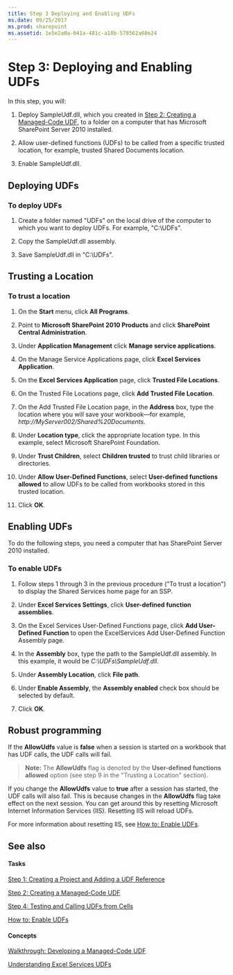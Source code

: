 ```yaml
---
title: Step 3 Deploying and Enabling UDFs
ms.date: 09/25/2017
ms.prod: sharepoint
ms.assetid: 1e5e2a0a-041a-481c-a18b-578562a60e24
---
```



# Step 3: Deploying and Enabling UDFs

In this step, you will:
  
    
    


1. Deploy SampleUdf.dll, which you created in  [Step 2: Creating a Managed-Code UDF](step-2-creating-a-managed-code-udf.md), to a folder on a computer that has Microsoft SharePoint Server 2010 installed.
    
  
2. Allow user-defined functions (UDFs) to be called from a specific trusted location, for example, trusted Shared Documents location. 
    
  
3. Enable SampleUdf.dll.
    
  

## Deploying UDFs


### To deploy UDFs


1. Create a folder named "UDFs" on the local drive of the computer to which you want to deploy UDFs. For example, "C:\\UDFs".
    
  
2. Copy the SampleUdf.dll assembly.
    
  
3. Save SampleUdf.dll in "C:\\UDFs". 
    
  

## Trusting a Location


### To trust a location


1. On the **Start** menu, click **All Programs**. 
    
  
2. Point to **Microsoft SharePoint 2010 Products** and click **SharePoint Central Administration**. 
    
  
3. Under **Application Management** click **Manage service applications**.
    
  
4. On the Manage Service Applications page, click **Excel Services Application**.
    
  
5. On the **Excel Services Application** page, click **Trusted File Locations**.
    
  
6. On the Trusted File Locations page, click **Add Trusted File Location**. 
    
  
7. On the Add Trusted File Location page, in the **Address** box, type the location where you will save your workbook—for example, _http://MyServer002/Shared%20Documents_. 
    
  
8. Under **Location type**, click the appropriate location type. In this example, select Microsoft SharePoint Foundation.
    
  
9. Under **Trust Children**, select **Children trusted** to trust child libraries or directories.
    
  
10. Under **Allow User-Defined Functions**, select **User-defined functions allowed** to allow UDFs to be called from workbooks stored in this trusted location.
    
  
11. Click **OK**.
    
  

## Enabling UDFs

To do the following steps, you need a computer that has SharePoint Server 2010 installed.
  
    
    

### To enable UDFs


1. Follow steps 1 through 3 in the previous procedure ("To trust a location") to display the Shared Services home page for an SSP.
    
  
2. Under **Excel Services Settings**, click **User-defined function assemblies**. 
    
  
3. On the Excel Services User-Defined Functions page, click **Add User-Defined Function** to open the ExcelServices Add User-Defined Function Assembly page.
    
  
4. In the **Assembly** box, type the path to the SampleUdf.dll assembly. In this example, it would be _C:\\UDFs\\SampleUdf.dll_.
    
  
5. Under **Assembly Location**, click **File path**.
    
  
6. Under **Enable Assembly**, the **Assembly enabled** check box should be selected by default.
    
  
7. Click **OK**.
    
  

## Robust programming

If the **AllowUdfs** value is **false** when a session is started on a workbook that has UDF calls, the UDF calls will fail.
  
    
    

> **Note:**
> The **AllowUdfs** flag is denoted by the **User-defined functions allowed** option (see step 9 in the "Trusting a Location" section).
  
    
    

If you change the **AllowUdfs** value to **true** after a session has started, the UDF calls will also fail. This is because changes in the **AllowUdfs** flag take effect on the next session. You can get around this by resetting Microsoft Internet Information Services (IIS). Resetting IIS will reload UDFs.
  
    
    
For more information about resetting IIS, see  [How to: Enable UDFs](how-to-enable-udfs.md).
  
    
    

## See also


#### Tasks


  
    
    
 [Step 1: Creating a Project and Adding a UDF Reference](step-1-creating-a-project-and-adding-a-udf-reference.md)
  
    
    
 [Step 2: Creating a Managed-Code UDF](step-2-creating-a-managed-code-udf.md)
  
    
    
 [Step 4: Testing and Calling UDFs from Cells](step-4-testing-and-calling-udfs-from-cells.md)
  
    
    
 [How to: Enable UDFs](how-to-enable-udfs.md)
#### Concepts


  
    
    
 [Walkthrough: Developing a Managed-Code UDF](walkthrough-developing-a-managed-code-udf.md)
  
    
    
 [Understanding Excel Services UDFs](understanding-excel-services-udfs.md)
